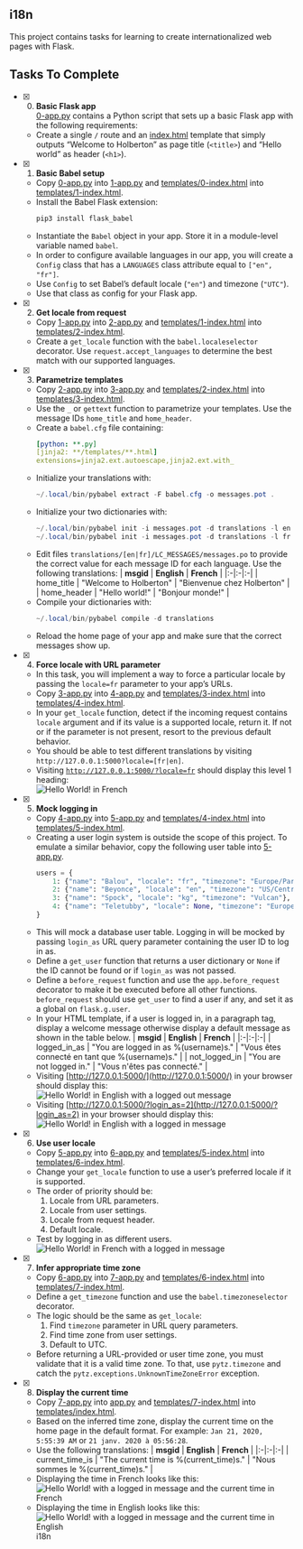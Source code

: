 ## i18n

This project contains tasks for learning to create internationalized web pages with Flask.

## Tasks To Complete

- [x] 0. **Basic Flask app**<br/>[0-app.py](0-app.py) contains a Python script that sets up a basic Flask app with the following requirements:

  - Create a single `/` route and an [index.html](templates/0-index.html) template that simply outputs “Welcome to Holberton” as page title (`<title>`) and “Hello world” as header (`<h1>`).

- [x] 1. **Basic Babel setup**

  - Copy [0-app.py](0-app.py) into [1-app.py](1-app.py) and [templates/0-index.html](templates/0-index.html) into [templates/1-index.html](templates/1-index.html).
  - Install the Babel Flask extension:
    ```powershell
    pip3 install flask_babel
    ```
  - Instantiate the `Babel` object in your app. Store it in a module-level variable named `babel`.
  - In order to configure available languages in our app, you will create a `Config` class that has a `LANGUAGES` class attribute equal to `["en", "fr"]`.
  - Use `Config` to set Babel’s default locale (`"en"`) and timezone (`"UTC"`).
  - Use that class as config for your Flask app.

- [x] 2. **Get locale from request**

  - Copy [1-app.py](1-app.py) into [2-app.py](2-app.py) and [templates/1-index.html](templates/1-index.html) into [templates/2-index.html](templates/2-index.html).
  - Create a `get_locale` function with the `babel.localeselector` decorator. Use `request.accept_languages` to determine the best match with our supported languages.

- [x] 3. **Parametrize templates**

  - Copy [2-app.py](2-app.py) into [3-app.py](3-app.py) and [templates/2-index.html](templates/2-index.html) into [templates/3-index.html](templates/3-index.html).
  - Use the `_` or `gettext` function to parametrize your templates. Use the message IDs `home_title` and `home_header`.
  - Create a `babel.cfg` file containing:
    ```yml
    [python: **.py]
    [jinja2: **/templates/**.html]
    extensions=jinja2.ext.autoescape,jinja2.ext.with_
    ```
  - Initialize your translations with:
    ```powershell
    ~/.local/bin/pybabel extract -F babel.cfg -o messages.pot .
    ```
  - Initialize your two dictionaries with:
    ```powershell
    ~/.local/bin/pybabel init -i messages.pot -d translations -l en
    ~/.local/bin/pybabel init -i messages.pot -d translations -l fr
    ```
  - Edit files `translations/[en|fr]/LC_MESSAGES/messages.po` to provide the correct value for each message ID for each language. Use the following translations:
    | **msgid** | **English** | **French** |
    |:-|:-|:-|
    | home_title | "Welcome to Holberton" | "Bienvenue chez Holberton" |
    | home_header | "Hello world!" | "Bonjour monde!" |
  - Compile your dictionaries with:
    ```powershell
    ~/.local/bin/pybabel compile -d translations
    ```
  - Reload the home page of your app and make sure that the correct messages show up.

- [x] 4. **Force locale with URL parameter**

  - In this task, you will implement a way to force a particular locale by passing the `locale=fr` parameter to your app’s URLs.
  - Copy [3-app.py](3-app.py) into [4-app.py](4-app.py) and [templates/3-index.html](templates/3-index.html) into [templates/4-index.html](templates/4-index.html).
  - In your `get_locale` function, detect if the incoming request contains `locale` argument and if its value is a supported locale, return it. If not or if the parameter is not present, resort to the previous default behavior.
  - You should be able to test different translations by visiting `http://127.0.0.1:5000?locale=[fr|en]`.
  - Visiting [`http://127.0.0.1:5000/?locale=fr`](http://127.0.0.1:5000/?locale=fr) should display this level 1 heading:<br/>
    ![Hello World! in French](assets/task_4_1.png)

- [x] 5. **Mock logging in**

  - Copy [4-app.py](4-app.py) into [5-app.py](5-app.py) and [templates/4-index.html](templates/4-index.html) into [templates/5-index.html](templates/5-index.html).
  - Creating a user login system is outside the scope of this project. To emulate a similar behavior, copy the following user table into [5-app.py](5-app.py).
    ```python
    users = {
        1: {"name": "Balou", "locale": "fr", "timezone": "Europe/Paris"},
        2: {"name": "Beyonce", "locale": "en", "timezone": "US/Central"},
        3: {"name": "Spock", "locale": "kg", "timezone": "Vulcan"},
        4: {"name": "Teletubby", "locale": None, "timezone": "Europe/London"},
    }
    ```
  - This will mock a database user table. Logging in will be mocked by passing `login_as` URL query parameter containing the user ID to log in as.
  - Define a `get_user` function that returns a user dictionary or `None` if the ID cannot be found or if `login_as` was not passed.
  - Define a `before_request` function and use the `app.before_request` decorator to make it be executed before all other functions. `before_request` should use `get_user` to find a user if any, and set it as a global on `flask.g.user`.
  - In your HTML template, if a user is logged in, in a paragraph tag, display a welcome message otherwise display a default message as shown in the table below.
    | **msgid** | **English** | **French** |
    |:-|:-|:-|
    | logged_in_as | "You are logged in as %(username)s." | "Vous êtes connecté en tant que %(username)s." |
    | not_logged_in | "You are not logged in." | "Vous n'êtes pas connecté." |
  - Visiting [http://127.0.0.1:5000/](http://127.0.0.1:5000/) in your browser should display this:<br/>
    ![Hello World! in English with a logged out message](assets/task_5_1.png)
  - Visiting [http://127.0.0.1:5000/?login_as=2](http://127.0.0.1:5000/?login_as=2) in your browser should display this:<br/>
    ![Hello World! in English with a logged in message](assets/task_5_2.png)

- [x] 6. **Use user locale**

  - Copy [5-app.py](5-app.py) into [6-app.py](6-app.py) and [templates/5-index.html](templates/5-index.html) into [templates/6-index.html](templates/6-index.html).
  - Change your `get_locale` function to use a user’s preferred locale if it is supported.
  - The order of priority should be:
    1. Locale from URL parameters.
    2. Locale from user settings.
    3. Locale from request header.
    4. Default locale.
  - Test by logging in as different users.<br/>
    ![Hello World! in French with a logged in message](assets/task_6_1.png)

- [x] 7. **Infer appropriate time zone**

  - Copy [6-app.py](6-app.py) into [7-app.py](7-app.py) and [templates/6-index.html](templates/6-index.html) into [templates/7-index.html](templates/7-index.html).
  - Define a `get_timezone` function and use the `babel.timezoneselector` decorator.
  - The logic should be the same as `get_locale`:
    1. Find `timezone` parameter in URL query parameters.
    2. Find time zone from user settings.
    3. Default to UTC.
  - Before returning a URL-provided or user time zone, you must validate that it is a valid time zone. To that, use `pytz.timezone` and catch the `pytz.exceptions.UnknownTimeZoneError` exception.

- [x] 8. **Display the current time**
  - Copy [7-app.py](7-app.py) into [app.py](app.py) and [templates/7-index.html](templates/7-index.html) into [templates/index.html](templates/index.html).
  - Based on the inferred time zone, display the current time on the home page in the default format. For example:
    `Jan 21, 2020, 5:55:39 AM` or `21 janv. 2020 à 05:56:28`.
  - Use the following translations:
    | **msgid** | **English** | **French** |
    |:-|:-|:-|
    | current_time_is | "The current time is %(current_time)s." | "Nous sommes le %(current_time)s." |
  - Displaying the time in French looks like this:<br/>
    ![Hello World! with a logged in message and the current time in French](assets/task_8_1.png)
  - Displaying the time in English looks like this:<br/>
    ![Hello World! with a logged in message and the current time in English](assets/task_8_2.png) i18n

